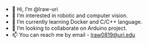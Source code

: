 - 👋 Hi, I’m @lraw-uri
- 👀 I’m interested in robotic and computer vision. 
- 🌱 I’m currently learning Docker and C/C++ language.
- 💞️ I’m looking to collaborate on Arduino project.
- 📫 You can reach me by email - lraw0819@uri.edu

<!---
lraw-uri/lraw-uri is a ✨ special ✨ repository because its `README.md` (this file) appears on your GitHub profile.
You can click the Preview link to take a look at your changes.
--->
